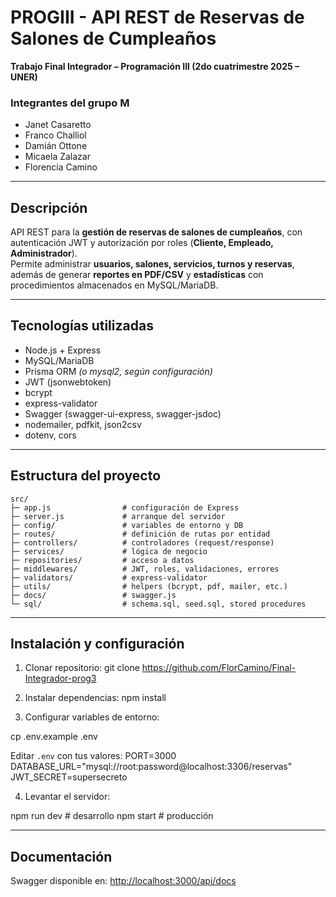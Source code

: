 # PROGIII - API REST de Reservas de Salones de Cumpleaños

**Trabajo Final Integrador – Programación III (2do cuatrimestre 2025 – UNER)**

### Integrantes del grupo M

- Janet Casaretto
- Franco Challiol
- Damián Ottone
- Micaela Zalazar
- Florencia Camino

---

## Descripción

API REST para la **gestión de reservas de salones de cumpleaños**, con autenticación JWT y autorización por roles (**Cliente, Empleado, Administrador**).  
Permite administrar **usuarios, salones, servicios, turnos y reservas**, además de generar **reportes en PDF/CSV** y **estadísticas** con procedimientos almacenados en MySQL/MariaDB.

---

## Tecnologías utilizadas

- Node.js + Express
- MySQL/MariaDB
- Prisma ORM _(o mysql2, según configuración)_
- JWT (jsonwebtoken)
- bcrypt
- express-validator
- Swagger (swagger-ui-express, swagger-jsdoc)
- nodemailer, pdfkit, json2csv
- dotenv, cors

---

## Estructura del proyecto

```
src/
├─ app.js                # configuración de Express
├─ server.js             # arranque del servidor
├─ config/               # variables de entorno y DB
├─ routes/               # definición de rutas por entidad
├─ controllers/          # controladores (request/response)
├─ services/             # lógica de negocio
├─ repositories/         # acceso a datos
├─ middlewares/          # JWT, roles, validaciones, errores
├─ validators/           # express-validator
├─ utils/                # helpers (bcrypt, pdf, mailer, etc.)
├─ docs/                 # swagger.js
└─ sql/                  # schema.sql, seed.sql, stored procedures
```

---

## Instalación y configuración

1. Clonar repositorio:
   git clone https://github.com/FlorCamino/Final-Integrador-prog3

2. Instalar dependencias:
   npm install

3. Configurar variables de entorno:

cp .env.example .env

Editar `.env` con tus valores:
PORT=3000
DATABASE_URL="mysql://root:password@localhost:3306/reservas"
JWT_SECRET=supersecreto

4. Levantar el servidor:

npm run dev # desarrollo
npm start # producción

---

## Documentación

Swagger disponible en:
[http://localhost:3000/api/docs](http://localhost:3000/api/docs)
